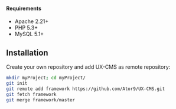 #### Requirements
* Apache 2.21+
* PHP 5.3+
* MySQL 5.1+

## Installation
Create your own repository and add UX-CMS as remote repository:
```sh
mkdir myProject; cd myProject/
git init
git remote add framework https://github.com/Ator9/UX-CMS.git
git fetch framework
git merge framework/master
```

